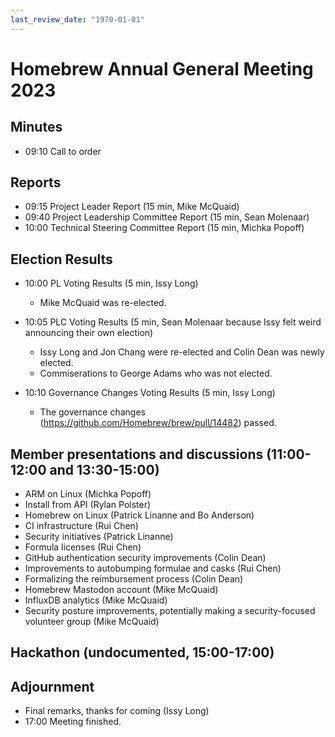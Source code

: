 ```yaml
---
last_review_date: "1970-01-01"
---
```


# Homebrew Annual General Meeting 2023

## Minutes

- 09:10 Call to order

## Reports

- 09:15 Project Leader Report (15 min, Mike McQuaid)
- 09:40 Project Leadership Committee Report (15 min, Sean Molenaar)
- 10:00 Technical Steering Committee Report (15 min, Michka Popoff)

## Election Results

- 10:00 PL Voting Results (5 min, Issy Long)
  - Mike McQuaid was re-elected.

- 10:05 PLC Voting Results (5 min, Sean Molenaar because Issy felt weird announcing their own election)
  - Issy Long and Jon Chang were re-elected and Colin Dean was newly elected.
  - Commiserations to George Adams who was not elected.

- 10:10 Governance Changes Voting Results (5 min, Issy Long)
  - The governance changes (<https://github.com/Homebrew/brew/pull/14482>) passed.

## Member presentations and discussions (11:00-12:00 and 13:30-15:00)

- ARM on Linux (Michka Popoff)
- Install from API (Rylan Polster)
- Homebrew on Linux (Patrick Linanne and Bo Anderson)
- CI infrastructure (Rui Chen)
- Security initiatives (Patrick Linanne)
- Formula licenses (Rui Chen)
- GitHub authentication security improvements (Colin Dean)
- Improvements to autobumping formulae and casks (Rui Chen)
- Formalizing the reimbursement process (Colin Dean)
- Homebrew Mastodon account (Mike McQuaid)
- InfluxDB analytics (Mike McQuaid)
- Security posture improvements, potentially making a security-focused volunteer group (Mike McQuaid)

## Hackathon (undocumented, 15:00-17:00)

## Adjournment

- Final remarks, thanks for coming (Issy Long)
- 17:00 Meeting finished.
